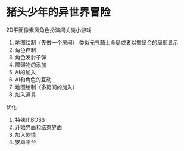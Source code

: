 # 猪头少年的异世界冒险

2D平面像素风角色扮演闯关类小游戏

1. 地图绘制（先做一个房间） 类似元气骑士全局或者以撒结合的局部显示
2. 角色控制
3. 角色发射子弹
4. 障碍物的添加
5. AI的加入
6. AI和角色的互动
7. 地图绘制（多房间的加入）
8. 加入道具



优化

1. 特殊化BOSS
2. 开始界面和结束界面
3. 加入剧情
4. 安卓平台
